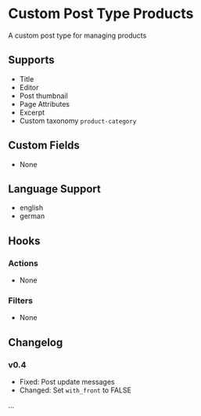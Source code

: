 # Custom Post Type Products

A custom post type for managing products

## Supports

* Title
* Editor
* Post thumbnail
* Page Attributes
* Excerpt
* Custom taxonomy `product-category`

## Custom Fields

* None

## Language Support

* english
* german

## Hooks

### Actions

* None

### Filters

* None

## Changelog

### v0.4

* Fixed: Post update messages
* Changed: Set `with_front` to FALSE

…
